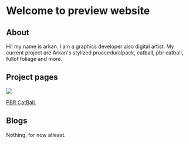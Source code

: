 # Welcome to preview website
## About
Hi! my name is arkan. I am a graphics developer also digital artist.
My current project are Arkan's stylized procceduralpack, catball, pbr catball, fullof foliage and more.

## Project pages
[![](https://cdn.discordapp.com/attachments/727886672909435002/746020538065092669/asddff.png)](https://slimey.io/catball/)

[PBR CatBall.](http://slimey.io/pbrcat/)

## Blogs
Nothing. for now atleast.
